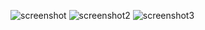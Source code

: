 ![screenshot](https://raw.githubusercontent.com/shuibaco/bitcron-theme-light/master/screenshot.jpg)
![screenshot2](https://raw.githubusercontent.com/shuibaco/bitcron-theme-light/master/screenshot2.jpg)
![screenshot3](https://raw.githubusercontent.com/shuibaco/bitcron-theme-light/master/screenshot3.jpg)
